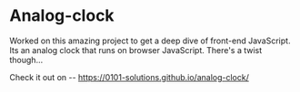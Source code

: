 # Analog-clock
Worked on this amazing project to get a deep dive of front-end JavaScript. Its an analog clock that runs on browser JavaScript. There's a twist though...

Check it out on
-- https://0101-solutions.github.io/analog-clock/
